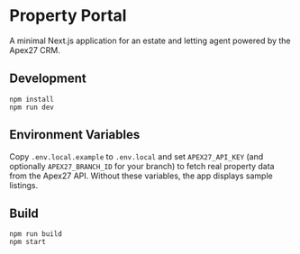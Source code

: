 # Property Portal

A minimal Next.js application for an estate and letting agent powered by the Apex27 CRM.

## Development

```
npm install
npm run dev
```

## Environment Variables

Copy `.env.local.example` to `.env.local` and set `APEX27_API_KEY` (and optionally `APEX27_BRANCH_ID` for your branch) to fetch real property data from the Apex27 API. Without these variables, the app displays sample listings.

## Build

```
npm run build
npm start
```
